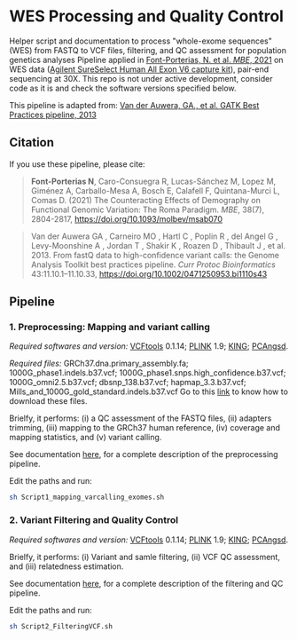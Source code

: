 # WES Processing and Quality Control
Helper script and documentation to process "whole-exome sequences" (WES) from FASTQ to VCF files, filtering, and QC assessment for population genetics analyses
Pipeline applied in [Font-Porterias, N. et al. *MBE*, 2021](https://doi.org/10.1093/molbev/msab070) on  WES data ([Agilent SureSelect Human All Exon V6 capture kit](https://www.agilent.com/cs/library/datasheets/public/SureSelect%20V6%20DataSheet%205991-5572EN.pdf)), pair-end sequencing at 30X. This repo is not under active development, consider code as it is and check the software versions specified below. 

This pipeline is adapted from: [Van der Auwera, GA., et al. GATK Best Practices pipeline, 2013](https://doi.org/10.1002/0471250953.bi1110s43)

## Citation

If you use these pipeline, please cite: 

> **Font-Porterias N**, Caro-Consuegra R, Lucas-Sánchez M, Lopez M, Giménez A, Carballo-Mesa A, Bosch E, Calafell F, Quintana-Murci L, Comas D. (2021) The Counteracting Effects of Demography on Functional Genomic Variation: The Roma Paradigm. *MBE*, 38(7), 2804-2817, https://doi.org/10.1093/molbev/msab070

> Van der Auwera GA , Carneiro MO , Hartl C , Poplin R , del Angel G , Levy-Moonshine A , Jordan T , Shakir K , Roazen D , Thibault J , et al.  2013. From fastQ data to high-confidence variant calls: the Genome Analysis Toolkit best practices pipeline. *Curr Protoc Bioinformatics* 43:11.10.1–11.10.33, https://doi.org/10.1002/0471250953.bi1110s43



## Pipeline
### 1. Preprocessing: Mapping and variant calling
*Required softwares and version:* [VCFtools](http://vcftools.sourceforge.net/) 0.1.14; [PLINK](https://www.cog-genomics.org/plink/1.9/) 1.9; [KING](https://www.kingrelatedness.com/); [PCAngsd](http://www.popgen.dk/software/index.php/PCAngsd).

*Required files:* GRCh37.dna.primary_assembly.fa; 1000G_phase1.indels.b37.vcf; 1000G_phase1.snps.high_confidence.b37.vcf; 1000G_omni2.5.b37.vcf; dbsnp_138.b37.vcf; hapmap_3.3.b37.vcf; Mills_and_1000G_gold_standard.indels.b37.vcf
Go to this [link](https://gist.github.com/ShujiaHuang/56fe45439afc208a3fc2e8cf85803cf8) to know how to download these files.

Brielfy, it performs: (i) a QC assessment of the FASTQ files, (ii) adapters trimming, (iii) mapping to the GRCh37 human reference, (iv) coverage and mapping statistics, and (v) variant calling. 

See documentation [here](Documentation/Pipeline1_WES_preprocessing_pipeline.pdf), for a complete description of the preprocessing pipeline. 

Edit the paths and run:
```bash
sh Script1_mapping_varcalling_exomes.sh
```

### 2. Variant Filtering and Quality Control
*Required softwares and version:* [VCFtools](http://vcftools.sourceforge.net/) 0.1.14; [PLINK](https://www.cog-genomics.org/plink/1.9/) 1.9; [KING](https://www.kingrelatedness.com/); [PCAngsd](http://www.popgen.dk/software/index.php/PCAngsd).

Brielfy, it performs: (i) Variant and samle filtering, (ii) VCF QC assessment, and (iii) relatedness estimation. 

See documentation [here](Documentation/Pipeline2.VariantFiltering.pdf), for a complete description of the filtering and QC pipeline. 

Edit the paths and run:
```bash
sh Script2_FilteringVCF.sh
```
